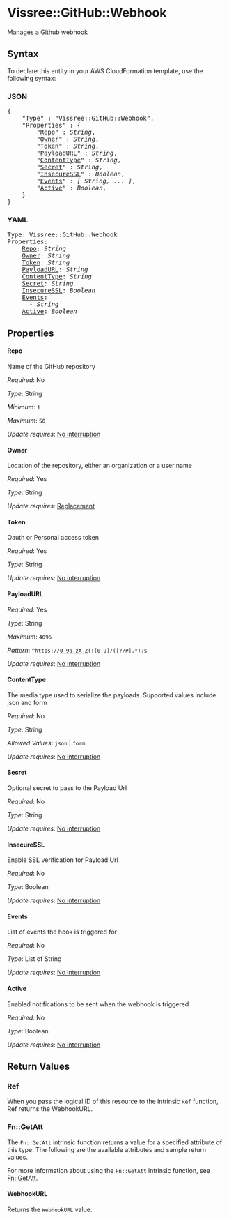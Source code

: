 # Vissree::GitHub::Webhook

Manages a Github webhook

## Syntax

To declare this entity in your AWS CloudFormation template, use the following syntax:

### JSON

<pre>
{
    "Type" : "Vissree::GitHub::Webhook",
    "Properties" : {
        "<a href="#repo" title="Repo">Repo</a>" : <i>String</i>,
        "<a href="#owner" title="Owner">Owner</a>" : <i>String</i>,
        "<a href="#token" title="Token">Token</a>" : <i>String</i>,
        "<a href="#payloadurl" title="PayloadURL">PayloadURL</a>" : <i>String</i>,
        "<a href="#contenttype" title="ContentType">ContentType</a>" : <i>String</i>,
        "<a href="#secret" title="Secret">Secret</a>" : <i>String</i>,
        "<a href="#insecuressl" title="InsecureSSL">InsecureSSL</a>" : <i>Boolean</i>,
        "<a href="#events" title="Events">Events</a>" : <i>[ String, ... ]</i>,
        "<a href="#active" title="Active">Active</a>" : <i>Boolean</i>,
    }
}
</pre>

### YAML

<pre>
Type: Vissree::GitHub::Webhook
Properties:
    <a href="#repo" title="Repo">Repo</a>: <i>String</i>
    <a href="#owner" title="Owner">Owner</a>: <i>String</i>
    <a href="#token" title="Token">Token</a>: <i>String</i>
    <a href="#payloadurl" title="PayloadURL">PayloadURL</a>: <i>String</i>
    <a href="#contenttype" title="ContentType">ContentType</a>: <i>String</i>
    <a href="#secret" title="Secret">Secret</a>: <i>String</i>
    <a href="#insecuressl" title="InsecureSSL">InsecureSSL</a>: <i>Boolean</i>
    <a href="#events" title="Events">Events</a>: <i>
      - String</i>
    <a href="#active" title="Active">Active</a>: <i>Boolean</i>
</pre>

## Properties

#### Repo

Name of the GitHub repository

_Required_: No

_Type_: String

_Minimum_: <code>1</code>

_Maximum_: <code>50</code>

_Update requires_: [No interruption](https://docs.aws.amazon.com/AWSCloudFormation/latest/UserGuide/using-cfn-updating-stacks-update-behaviors.html#update-no-interrupt)

#### Owner

Location of the repository, either an organization or a user name

_Required_: Yes

_Type_: String

_Update requires_: [Replacement](https://docs.aws.amazon.com/AWSCloudFormation/latest/UserGuide/using-cfn-updating-stacks-update-behaviors.html#update-replacement)

#### Token

Oauth or Personal access token

_Required_: Yes

_Type_: String

_Update requires_: [No interruption](https://docs.aws.amazon.com/AWSCloudFormation/latest/UserGuide/using-cfn-updating-stacks-update-behaviors.html#update-no-interrupt)

#### PayloadURL

_Required_: Yes

_Type_: String

_Maximum_: <code>4096</code>

_Pattern_: <code>^https://[0-9a-zA-Z]([-.\w]*[0-9a-zA-Z])(:[0-9]*)*([?/#].*)?$</code>

_Update requires_: [No interruption](https://docs.aws.amazon.com/AWSCloudFormation/latest/UserGuide/using-cfn-updating-stacks-update-behaviors.html#update-no-interrupt)

#### ContentType

The media type used to serialize the payloads. Supported values include json and form

_Required_: No

_Type_: String

_Allowed Values_: <code>json</code> | <code>form</code>

_Update requires_: [No interruption](https://docs.aws.amazon.com/AWSCloudFormation/latest/UserGuide/using-cfn-updating-stacks-update-behaviors.html#update-no-interrupt)

#### Secret

Optional secret to pass to the Payload Url

_Required_: No

_Type_: String

_Update requires_: [No interruption](https://docs.aws.amazon.com/AWSCloudFormation/latest/UserGuide/using-cfn-updating-stacks-update-behaviors.html#update-no-interrupt)

#### InsecureSSL

Enable SSL verification for Payload Url

_Required_: No

_Type_: Boolean

_Update requires_: [No interruption](https://docs.aws.amazon.com/AWSCloudFormation/latest/UserGuide/using-cfn-updating-stacks-update-behaviors.html#update-no-interrupt)

#### Events

List of events the hook is triggered for

_Required_: No

_Type_: List of String

_Update requires_: [No interruption](https://docs.aws.amazon.com/AWSCloudFormation/latest/UserGuide/using-cfn-updating-stacks-update-behaviors.html#update-no-interrupt)

#### Active

Enabled notifications to be sent when the webhook is triggered

_Required_: No

_Type_: Boolean

_Update requires_: [No interruption](https://docs.aws.amazon.com/AWSCloudFormation/latest/UserGuide/using-cfn-updating-stacks-update-behaviors.html#update-no-interrupt)

## Return Values

### Ref

When you pass the logical ID of this resource to the intrinsic `Ref` function, Ref returns the WebhookURL.

### Fn::GetAtt

The `Fn::GetAtt` intrinsic function returns a value for a specified attribute of this type. The following are the available attributes and sample return values.

For more information about using the `Fn::GetAtt` intrinsic function, see [Fn::GetAtt](https://docs.aws.amazon.com/AWSCloudFormation/latest/UserGuide/intrinsic-function-reference-getatt.html).

#### WebhookURL

Returns the <code>WebhookURL</code> value.


